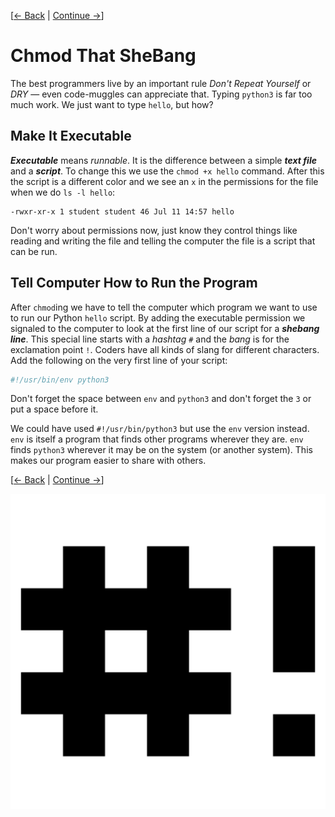 [[&larr; Back](../01) | [Continue &rarr;](../03)]
# Chmod That SheBang

The best programmers live by an important rule *Don't Repeat Yourself*
or *DRY* — even code-muggles can appreciate that. Typing `python3`
is far too much work.  We just want to type `hello`, but how?

## Make It Executable

***Executable*** means *runnable*. It is the difference between a simple
***text file*** and a ***script***. To change this we use the `chmod +x
hello` command. After this the script is a different color and we see an `x`
in the permissions for the file when we do `ls -l hello`:

```
-rwxr-xr-x 1 student student 46 Jul 11 14:57 hello
```

Don't worry about permissions now, just know they control things
like reading and writing the file and telling the computer the file is
a script that can be run.

## Tell Computer How to Run the Program


After `chmod`ing we have to tell the computer which program we want to use to run
our Python `hello` script. By adding the executable permission we signaled
to the computer to look at the first line of our script for a ***shebang
line***.  This special line starts with a *hashtag* `#` and the *bang*
is for the exclamation point `!`. Coders have all kinds of slang for
different characters. Add the following on the very first line of your script:

```python
#!/usr/bin/env python3
```

Don't forget the space between `env` and `python3` and don't forget the `3`
or put a space before it.

We could have used `#!/usr/bin/python3` but use the `env` version
instead. `env` is itself a program that finds other programs wherever
they are.  `env` finds `python3` wherever it may be on the system
(or another system). This makes our program easier to share with others.

[[&larr; Back](../01) | [Continue &rarr;](../03)]

![](shebang.png)
